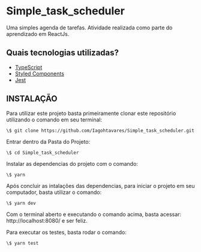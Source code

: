 # Simple_task_scheduler

Uma simples agenda de tarefas. Atividade realizada como parte do aprendizado em ReactJs.

## Quais tecnologias utilizadas?

- [TypeScript](https://www.typescriptlang.org/)
- [Styled Components](https://styled-components.com/)
- [Jest](https://jestjs.io/)


## INSTALAÇÃO

Para utilizar este projeto basta primeiramente clonar este repositório utilizando o comando em seu terminal:
```
\$ git clone https://github.com/Iagohtavares/Simple_task_scheduler.git
```

Entrar dentro da Pasta do Projeto:
```
\$ cd Simple_task_scheduler
```

Instalar as dependencias do projeto com o comando:
```
\$ yarn
```

Após concluir as intalações das dependencias, para iniciar o projeto em seu computador, basta utilizar o comando:
```
\$ yarn dev
```

Com o terminal aberto e executando o comando acima, basta acessar: http://localhost:8080/ e ser feliz.


Para executar os testes, basta rodar o comando:
```
\$ yarn test
```
